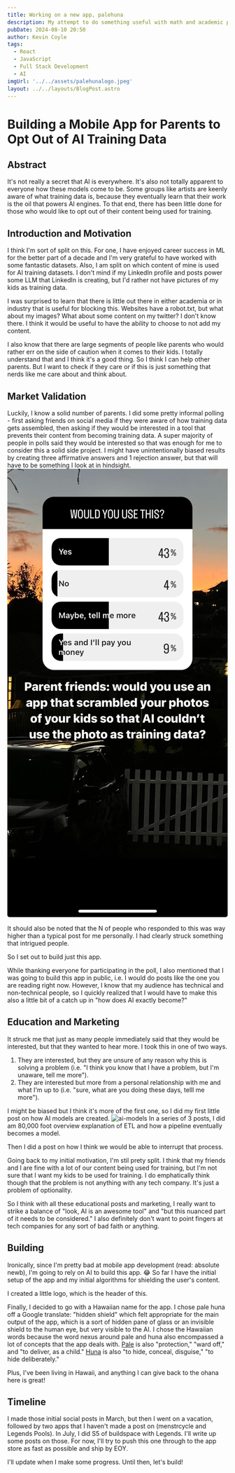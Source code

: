 ```yaml
---
title: Working on a new app, palehuna
description: My attempt to do something useful with math and academic papers for the general public. 
pubDate: 2024-08-10 20:50
author: Kevin Coyle
tags:
  - React
  - JavaScript
  - Full Stack Development
  - AI
imgUrl: '../../assets/palehunalogo.jpeg'
layout: ../../layouts/BlogPost.astro
---
```


# Building a Mobile App for Parents to Opt Out of AI Training Data
## Abstract

It's not really a secret that AI is everywhere. It's also not totally apparent to everyone how these models come to be. 
Some groups like artists are keenly aware of what training data is, because they eventually learn that their work is the 
oil that powers AI engines. To that end, there has been little done for those who would like to opt out of their content being used for training.


## Introduction and Motivation
I think I'm sort of split on this. For one, I have enjoyed career success in ML for the better part of a decade and I'm very grateful to have 
worked with some fantastic datasets. Also, I am split on which content of mine is used for AI training datasets. I don't mind if my LinkedIn profile and posts power some LLM that LinkedIn is creating, but I'd rather not have pictures of my kids as training data. 

I was surprised to learn that there is little out there in either academia or in industry that is useful for blocking this. Websites have a robot.txt, but what about my images? What about some content on my twitter? I don't know there. I think it would be useful to have the ability to choose to not add my content. 

I also know that there are large segments of people like parents who would rather err on the side of caution when it comes to their kids. 
I totally understand that and I think it's a good thing. So I think I can help other parents. But I want to check if they care or if this is just something that nerds like me care about and think about. 

## Market Validation
Luckily, I know a solid number of parents. I did some pretty informal polling - first asking friends on social media if they were aware of how training data gets assembled, then asking if they would be interested in a tool that prevents their content from becoming training data. 
A super majority of people in polls said they would be interested so that was enough for me to consider this a solid side project. I might have unintentionally biased results by creating three affirmative answers and 1 rejection answer, but that will have to be something I look at in hindsight. ![poll](../../assets/poll.jpeg)

It should also be noted that the N of people who responded to this was way higher than a typical post for me personally. I had clearly struck something that intrigued people. 

So I set out to build just this app. 

While thanking everyone for participating in the poll, I also mentioned that I was going to build this app in public, i.e. I would do posts like the one you are reading right now. However, I know that my audience has technical and non-technical people, so I quickly realized that I would have to make this also a little bit of a catch up in "how does AI exactly become?" 
## Education and Marketing
It struck me that just as many people immediately said that they would be interested, but that they wanted to hear more. I took this in one of two ways. 
1. They are interested, but they are unsure of any reason why this is solving a problem (i.e. "I think you know that I have a problem, but I'm unaware, tell me more").
2. They are interested but more from a personal relationship with me and what I'm up to (i.e. "sure, what are you doing these days, telll me more").

I might be biased but I think it's more of the first one, so I did my first little post on how AI models are created. 
![ai-models](../../assets/image-ml-pipeline-4.png)
In a series of 3 posts, I did am 80,000 foot overview explanation of ETL and how a pipeline eventually becomes a model. 

Then I did a post on how I think we would be able to interrupt that process. 

Going back to my initial motivation, I'm stil prety split. I think that my friends and I are fine with a lot of our content being used for training, but I'm not sure that I want my kids to be used for training. I do emphatically think though that the problem is not anything with any tech company. It's just a problem of optionality.

So I think with all these educational posts and marketing, I really want to strike a balance of "look, AI is an awesome tool" and "but this nuanced part of it needs to be considered." I also definitely don't want to point fingers at tech companies for any sort of bad faith or anything.   

## Building
Ironically, since I'm pretty bad at mobile app development (read: absolute newb), I'm going to rely on AI to build this app. 😂
So far I have the initial setup of the app and my initial algorithms for shielding the user's content. 

I created a little logo, which is the header of this. 

Finally, I decided to go with a Hawaiian name for the app. I chose pale huna off a Google translate: "hidden shield" which felt appropriate for the main output of the app, which is a sort of hidden pane of glass or an invisible shield to the human eye, but very visible to the AI. I chose the Hawaiian words because the word nexus around pale and huna also encompassed a lot of concepts that the app deals with. [Pale](https://wehewehe.org/gsdl2.85/cgi-bin/hdict?e=d-11000-00---off-0hdict--00-1----0-10-0---0---0direct-10-ED--4-------0-1lpm--11-haw-Zz-1---Zz-1-home---00-3-1-00-0--4----0-0-11-00-0utfZz-8-00&d=D16809&l=en) is also "protection," "ward off," and "to deliver, as a child." [Huna](https://wehewehe.org/gsdl2.85/cgi-bin/hdict?e=q-11000-00---off-0hdict--00-1----0-10-0---0---0direct-10-ED--4--textpukuielbert%2ctextmamaka-----0-1l--11-en-Zz-1---Zz-1-home-huna--00-4-1-00-0--4----0-0-11-00-0utfZz-8-00&a=d&d=D4932#hero-bottom-banner) is also "to hide, conceal, disguise," "to hide deliberately." 

Plus, I've been living in Hawaii, and anything I can give back to the ohana here is great!

## Timeline
I made those initial social posts in March, but then I went on a vacation, followed by two apps that I haven't made a post on (menstrcycle and Legends Pools). In July, I did S5 of buildspace with Legends. I'll write up some posts on those. For now, I'll try to push this one through to the app store as fast as possible and ship by EOY. 

I'll update when I make some progress. Until then, let's build!